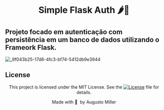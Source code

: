 <div align="center">
 <h1>Simple Flask Auth 🌶️🔐 </h1>
</div>

## Projeto focado em autenticação com persistência em um banco de dados utilizando o Frameork Flask.


![_9f043b25-17d6-4fc3-bf74-5412db9e3944](https://github.com/augustomiller/lab_flask/assets/990877/52320f53-f134-426d-be65-410700a22aeb)

## License

<div align="center">
  
<p>This project is licensed under the MIT License. See the
  <a href="https://mit-license.org/">
    <img src="https://img.shields.io/static/v1?label=license&message=MIT&color=5965E0&labelColor=121214" alt="License"></a> file for details.</p>
<p>Made with&nbsp;💙 &nbsp;by Augusto Miller</p>
  
<div>
